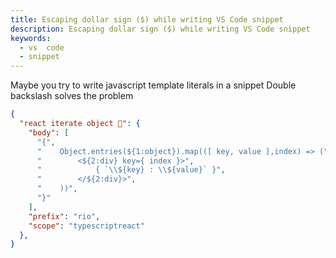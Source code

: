 ```yaml
---
title: Escaping dollar sign ($) while writing VS Code snippet
description: Escaping dollar sign ($) while writing VS Code snippet
keywords:
  - vs  code
  - snippet
---
```


Maybe you try to write javascript template literals in a snippet
Double backslash solves the problem

``` json {7} title="~/Library/Application Support/Code/User/snippets/js.code-snippets"
{ 
  "react iterate object 🚀": {
    "body": [
      "{",
      "    Object.entries(${1:object}).map(([ key, value ],index) => (",
      "        <${2:div} key={ index }>",
      "            { `\\${key} : \\${value}` }",
      "        </${2:div}>",
      "    ))",
      "}"
    ],
    "prefix": "rio",
    "scope": "typescriptreact"
  },
}
```
